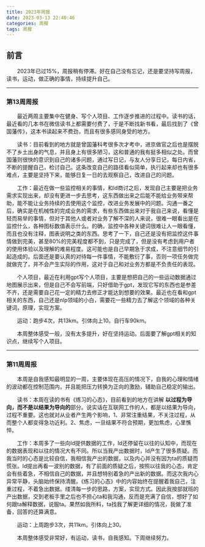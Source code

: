 ```yaml
---
title: 2023年周报
date: 2023-03-13 22:40:46
categories: 周报
tags: 周报
---
```


## 前言

&emsp;&emsp;2023年已过15%，周报稍有停滞。好在自己没有忘记，还是要坚持写周报，读书，运动，做正确的事情，持续提升自己。

------

### 第13周周报

&emsp;&emsp;最近两周主要集中在健身、写个人项目、工作逐步推进的过程中。读书的话，最近看的几本书在微信读书上都需要付费了，于是不断找新书看，最后找到了《曾国藩传》，这本书读起来不费劲，而且有很多感同身受的地方。

&emsp;&emsp;读书：目前看到的地方就是曾国藩科考很多次才考中，进京做官之后也是摆脱不了乡土出身的气息，并且身上有很多陋习，这和普通的我有挺多相似之处。而曾国藩则很快的意识到自己的诸多问题，通过写日记，与友人分享日记，每日内省，不断的提醒自己，检讨自己。这条改变自己的路径看似简单，执行起来却也有很多难点，主要是坚持下来，能够日复一日的去观察自己，改进自己的问题。

&emsp;&emsp;工作：最近在做一些监控相关的事情，和ld商讨之后，发现自己主要是把业务需求实现出来，却没有更进一步去思考，这东西做出来之后能不能给业务带来帮助，能不能让业务持续的去使用这个监控，改进业务发展中的问题。沟通一番之后，确实是在机械性的完成业务的需求，有些东西做出来对于我自己来说，看懂是轻而易举的事情，但对于其他人或者对业务了解不深的人来说，很难一眼看出是在监控什么，各种图标数值表示什么。的确，监控中各种关键词很难让人一眼看懂，而且也没有注释，图表说明之类的东西。思考了一下，自己还是没有把监控这件事情做到完美，甚至80%的完美程度都不到，只是完成了，但是没有考虑到用户者的使用体验以及理解的难易程度。这可能也是自己早期急于求成，不注意细节的引起造成的。后面还是要认真的对待每一件事情，不能敷衍了事，否则一项任务做完就做完了，并不会产生实际的作用，这对于自己和对业务方都是不负责任的表现。

&emsp;&emsp;个人项目，最近在利用gpt写个人项目，主要是想把自己的一些运动数据通过地图展示出来，但是自己不会写前端，只好借助于gpt，发现它写的东西也是参差不齐，还是需要自己花一定的精力去修正才能达到想要的效果。最近也在看和gpt相关的东西，自己还是nlp领域的小白，需要花一些精力去了解这个领域的各种关键词，原理，实现方案。

&emsp;&emsp;运动：跑步4次，共13km。引体向上10。自行车90km。

&emsp;&emsp;本周整体感受一般，没有太多提升，好在坚持运动。后面要了解gpt相关的知识点，继续写个人项目。

------

### 第11周周报

&emsp;&emsp;本周是自我感知最明显的一周，主要体现在高压的情况下，自我的心理和情绪的波动都在控制范围内，并且能把压力转换为正向的激励，辅助自己稳定的输出。

&emsp;&emsp;读书：本周在读的书有《练习的心态》，目前看到的地方在讲解 **以过程为导向，而不是以结果为导向的**部分。说实话在互联网工作的人，都是以结果为导向，过程不重要。这也就对从业者产生两个影响，1、非常注重结果，不关注过程，从而整个人都变得急功近利。2、焦虑，一旦结果不符合预期，更加焦虑，心里憔悴。

&emsp;&emsp;工作：本周多了一些向ld提供数据的工作，ld还停留在以往的认知中，而现在的数据表现和以往的情况大有不同。所以当我产出数据时，ld产生了很多质疑。而我当时的心态是比较自信，我相信我产出的数据，以及内心并没有因为ta的质疑而慌张。ld提出再看一波别的数据，有了前面的质疑之后，按照以往我的心态，肯定会有些着急，不相信自己的数据，并且想特别着急的产出新的数据。而这次我内心异常平静，头脑始终保持清醒。《练习的心态》中的内容始终在提醒着我自己，注重过程，不着急出数据。缕清每一步的思路，方案，实现方式。因此我按部就班的产出数据，交到老板手里之后也不担心ta和我沟通，反而是充满了自信，想好了如何跟ta解释数据，说服ta。果然如我所料，ta找我了解更详细的情况，我做了准备，回答的还算满意。

&emsp;&emsp;运动：上周跑步3次，共11km。引体向上30。

&emsp;&emsp;本周整体感受非常好，有运动，读书，自我感知。下周继续努力。
